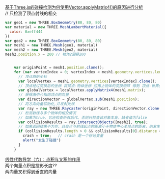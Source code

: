 [基于Three.js的碰撞检测为何使用Vector.applyMatrix4()的原因进行分析](https://blog.csdn.net/jiljdlawjdlada/article/details/109203364)  
// 只检测了顶点射线的相交
```js
var geo1 = new THREE.BoxGeometry(80, 80, 80)
var material = new THREE.MeshLambertMaterial({
  color: 0xeff444
})
var geo2 = new THREE.BoxGeometry(80, 80, 80)
var mesh1 = new THREE.Mesh(geo1, material)
var mesh2 = new THREE.Mesh(geo2, material)
mesh2.position.x = 200 // 物体2偏移200


    var originPoint = mesh1.position.clone();
    for (var vertexIndex = 0; vertexIndex < mesh1.geometry.vertices.length; vertexIndex++) {
      // 顶点原始坐标
      var localVertex = mesh1.geometry.vertices[vertexIndex].clone();
      // 顶点经过变换后的坐标 将顶点-物体坐标 应用上物体的变换矩阵 得到 顶点-世界坐标
      var globalVertex = localVertex.applyMatrix4(mesh1.matrix);
      // 获得由中心指向顶点的向量
      var directionVector = globalVertex.sub(mesh1.position);
      // 将方向向量初始化,并发射光线
      var ray = new THREE.Raycaster(originPoint, directionVector.clone().normalize());
      // 检测射线与多个物体的相交情况
      // 如果为true，它还检查所有后代。否则只检查该对象本身。缺省值为false
      var collisionResults = ray.intersectObjects([mesh2], true);
      // 如果返回结果不为空，且交点与射线起点的距离小于物体中心至顶点的距离，则发生了碰撞
      if (collisionResults.length > 0 && collisionResults[0].distance < directionVector.length()) {
        crash = true;   // crash 是一个标记变量
        alert("发生了碰撞")
      }
    }

```

[线性代数导学（六）：点积与叉积的作用](https://zhuanlan.zhihu.com/p/430854553)  
两个向量点积是投影长度??  
两向量叉积得到垂直的向量


